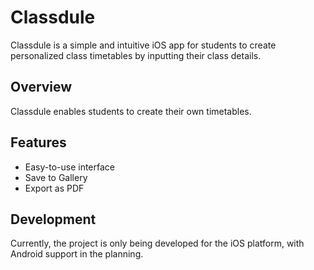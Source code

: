 # Classdule

Classdule is a simple and intuitive iOS app for students to create personalized class timetables by inputting their class details.

## Overview

Classdule enables students to create their own timetables.

## Features

- Easy-to-use interface
- Save to Gallery
- Export as PDF

## Development

Currently, the project is only being developed for the iOS platform, with Android support in the planning.
